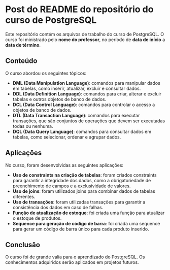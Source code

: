 <h1>Post do README do repositório do curso de PostgreSQL</h1>

<p>Este repositório contém os arquivos de trabalho do curso de PostgreSQL. O curso foi ministrado pelo <strong>nome do professor</strong>, no período de <strong>data de início</strong> a <strong>data de término</strong>.</p>

<h2>Conteúdo</h2>

<p>O curso abordou os seguintes tópicos:</p>

<ul>
  <li><strong>DML (Data Manipulation Language)</strong>: comandos para manipular dados em tabelas, como inserir, atualizar, excluir e consultar dados.</li>
  <li><strong>DDL (Data Definition Language)</strong>: comandos para criar, alterar e excluir tabelas e outros objetos de banco de dados.</li>
  <li><strong>DCL (Data Control Language)</strong>: comandos para controlar o acesso a objetos de banco de dados.</li>
  <li><strong>DTL (Data Transaction Language)</strong>: comandos para executar transações, que são conjuntos de operações que devem ser executadas todas ou nenhuma.</li>
  <li><strong>DQL (Data Query Language)</strong>: comandos para consultar dados em tabelas, como selecionar, ordenar e agrupar dados.</li>
</ul>

<h2>Aplicações</h2>

<p>No curso, foram desenvolvidas as seguintes aplicações:</p>

<ul>
  <li><strong>Uso de constraints na criação de tabelas</strong>: foram criados constraints para garantir a integridade dos dados, como a obrigatoriedade de preenchimento de campos e a exclusividade de valores.</li>
  <li><strong>Uso de joins</strong>: foram utilizados joins para combinar dados de tabelas diferentes.</li>
  <li><strong>Uso de transações</strong>: foram utilizadas transações para garantir a consistência dos dados em caso de falhas.</li>
  <li><strong>Função de atualização de estoque</strong>: foi criada uma função para atualizar o estoque de produtos.</li>
  <li><strong>Sequence para geração de código de barra</strong>: foi criada uma sequence para gerar um código de barra único para cada produto inserido.</li>
</ul>

<h2>Conclusão</h2>

<p>O curso foi de grande valia para o aprendizado do PostgreSQL. Os conhecimentos adquiridos serão aplicados em projetos futuros.</p>
